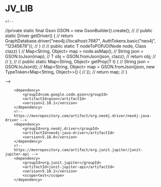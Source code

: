 # JV_LIB
 	<!--
//private static final Gson GSON = new GsonBuilder().create();
//
//	public static Driver getDriver() {
//		return GraphDatabase.driver("neo4j://localhost:7687",
		AuthTokens.basic("neo4j", "12345678"));
//	}
//
//	public static <T> T nodeToPOPJO(Node node, Class<T> clazz) {
//		Map<String, Object> map = node.asMap();
//		String json = GSON.toJson(map);
//		T obj = GSON.fromJson(json, clazz);
//		return obj;
//
//	};
//
//	public static <T> Map<String, Object> getProp(T t) {
//		String json = GSON.toJson(t);
//		Map<String, Object> map = GSON.fromJson(json, new TypeToken<Map<String,
		Object>>() {
//		});
//		return map;
//	}

-->
<!-- https://mvnrepository.com/artifact/com.google.code.gson/gson -->
		<dependency>
			<groupId>com.google.code.gson</groupId>
			<artifactId>gson</artifactId>
			<version>2.10.1</version>
		</dependency>
		<!--
		https://mvnrepository.com/artifact/org.neo4j.driver/neo4j-java-driver -->
		<dependency>
			<groupId>org.neo4j.driver</groupId>
			<artifactId>neo4j-java-driver</artifactId>
			<version>5.18.0</version>
		</dependency>
		<!--
		https://mvnrepository.com/artifact/org.junit.jupiter/junit-jupiter-api -->
		<dependency>
			<groupId>org.junit.jupiter</groupId>
			<artifactId>junit-jupiter-api</artifactId>
			<version>5.10.2</version>
			<scope>test</scope>
		</dependency>

